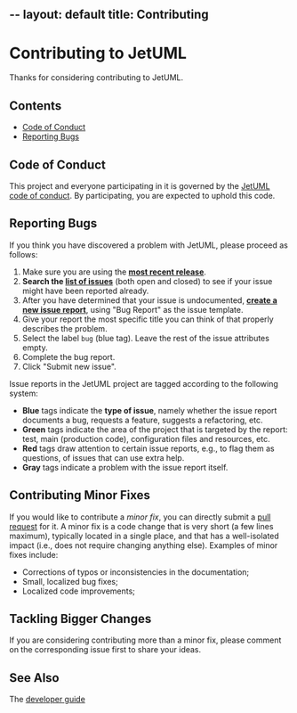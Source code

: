 --
layout: default
title: Contributing
---

# Contributing to JetUML

Thanks for considering contributing to JetUML. 

## Contents

* [Code of Conduct](#code-of-conduct)
* [Reporting Bugs](#reporting-bugs)

## Code of Conduct

This project and everyone participating in it is governed by the [JetUML code of conduct](../CODE_OF_CONDUCT.md). 
By participating, you are expected to uphold this code.

## Reporting Bugs

If you think you have discovered a problem with JetUML, please proceed as follows:

1. Make sure you are using the **[most recent release](https://github.com/prmr/JetUML/releases)**. 
2. **Search the [list of issues](https://github.com/prmr/JetUML/issues)** (both open and closed) to see if your issue might have been reported already.
3. After you have determined that your issue is undocumented, **[create a new issue report](https://guides.github.com/features/issues/)**, using "Bug Report" as the issue template.
4. Give your report the most specific title you can think of that properly describes the problem.
5. Select the label `bug` (blue tag). Leave the rest of the issue attributes empty.
6. Complete the bug report.
7. Click "Submit new issue".

Issue reports in the JetUML project are tagged according to the following system:

* **Blue** tags indicate the **type of issue**, namely whether the issue report documents a bug, requests a feature, suggests a refactoring, etc.
* **Green** tags indicate the area of the project that is targeted by the report: test, main (production code), configuration files and resources, etc.
* **Red** tags draw attention to certain issue reports, e.g., to flag them as questions, of issues that can use extra help.
* **Gray** tags indicate a problem with the issue report itself.

## Contributing Minor Fixes

If you would like to contribute a *minor fix*, you can directly submit a [pull request](https://help.github.com/en/articles/about-pull-requests) for it. A minor fix is a code change that is very short (a few lines maximum), typically located in a single place, and that has a well-isolated impact (i.e., does not require changing anything else). Examples of minor fixes include:

* Corrections of typos or inconsistencies in the documentation; 
* Small, localized bug fixes;
* Localized code improvements;
 
## Tackling Bigger Changes
 
 If you are considering contributing more than a minor fix, please comment on the corresponding issue first to share your ideas.

## See Also

The [developer guide](developers.md)
